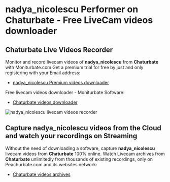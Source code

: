 # nadya_nicolescu Performer on Chaturbate - Free LiveCam videos downloader

## Chaturbate Live Videos Recorder

Monitor and record livecam videos of **nadya_nicolescu** from **Chaturbate** with Moniturbate.com
Get a premium trial for free by just and only registering with your Email address:
* [nadya_nicolescu Premium videos downloader](https://moniturbate.com/request-demo-licence-key.html)

Free livecam videos downloader - Moniturbate Software:
* [Chaturbate videos downloader](https://moniturbate.com/moniturbate-download-software.html)

![nadya_nicolescu livecam videos recorder](https://peachurnet.com/templates/moniturbate-software.png)


## Capture nadya_nicolescu videos from the Cloud and watch your recordings on Streaming

Without the need of downloading a software, capture **nadya_nicolescu** livecam videos from **Chaturbate** 100% online.
Watch Livecam archives from **Chaturbate** unlimitedly from thousands of existing recordings, only on Peachurbate.com and its websites network:
* [Chaturbate videos archives](https://peachurnet.com/)